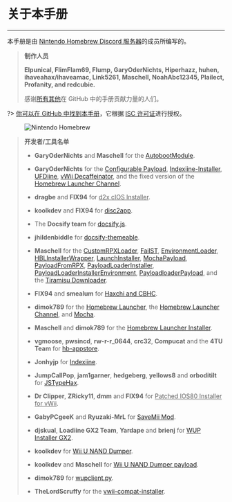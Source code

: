 # 关于本手册
---
本手册是由 [Nintendo Homebrew Discord 服务器](https://discord.gg/C29hYvh)的成员所编写的。

> **制作人员**
> 
> **Elpunical, FlimFlam69, Flump, GaryOderNichts, Hiperhazz, huhen, ihaveahax/ihaveamac, Link5261, Maschell, NoahAbc12345, Plailect, Profanity, and redcubie.**
> 
> 感谢[所有其他](https://github.com/hacks-guide/Guide-WiiU/graphs/contributors)在 GitHub 中的手册贡献力量的人们。

?> [你可以在 GitHub 中找到本手册](https://github.com/hacks-guide/Guide-WiiU)，它根据 [ISC 许可证](https://github.com/hacks-guide/Guide-WiiU/blob/master/LICENSE.md)进行授权。

<figure class="thumbnails">
    <img src="docs/assets/img/nh.jpg" alt="Nintendo Homebrew" title="Nintendo Homebrew">
</figure>

>
> **开发者/工具名单**
> 
> - **GaryOderNichts** and **Maschell** for the [AutobootModule](https://github.com/wiiu-env/AutobootModule).
> 
> - **GaryOderNichts** for the [Configurable Payload](https://github.com/GaryOderNichts/configurable-payload), [Indexiine-Installer](https://github.com/GaryOderNichts/indexiine-installer), [UFDiine](https://github.com/GaryOderNichts/UFDiine), [vWii Decaffeinator](https://github.com/GaryOderNichts/vWii-Decaffeinator), and the fixed version of the [Homebrew Launcher Channel](https://github.com/GaryOderNichts/homebrew_launcher/).
> 
> - **dragbe** and **FIX94** for <u>d2x cIOS Installer</u>.
> 
> - **koolkdev** and **FIX94** for [disc2app](https://github.com/koolkdev/disc2app).
> 
> - The **Docsify team** for [docsify.js](https://github.com/docsifyjs/docsify/).
> 
> - **jhildenbiddle** for [docsify-themeable](https://github.com/jhildenbiddle/docsify-themeable).
> 
> - **Maschell** for the [CustomRPXLoader](https://github.com/wiiu-env/CustomRPXLoader), [FailST](https://maschell.github.io/homebrew/2020/12/02/failst.html), [EnvironmentLoader](https://github.com/wiiu-env/EnvironmentLoader), [HBLInstallerWrapper](https://github.com/wiiu-env/HBLInstallerWrapper), [LaunchInstaller](https://github.com/wiiu-env/LaunchInstaller), [MochaPayload](https://github.com/wiiu-env/MochaPayload), [PayloadFromRPX](https://github.com/wiiu-env/PayloadFromRPX), [PayloadLoaderInstaller](https://github.com/wiiu-env/PayloadLoaderInstaller), [PayloadLoaderInstallerEnvironment](https://github.com/wiiu-env/PayloadLoaderInstallerEnvironment), [PayloadloaderPayload](https://github.com/wiiu-env/PayloadloaderPayload), and the [Tiramisu Downloader](https://tiramisu.foryour.cafe/).
> 
> - **FIX94** and **smealum** for [Haxchi and CBHC](https://github.com/FIX94/haxchi).
> 
> - **dimok789** for the [Homebrew Launcher](https://github.com/dimok789/homebrew_launcher), the [Homebrew Launcher Channel](https://github.com/dimok789/homebrew_launcher), and [Mocha](https://github.com/dimok789/mocha).
> 
> - **Maschell** and **dimok789** for the [Homebrew Launcher Installer](https://github.com/wiiu-env/homebrew_launcher_installer).
> 
> - **vgmoose**, **pwsincd**, **rw-r-r_0644**, **crc32**, **Compucat** and the **4TU Team** for [hb-appstore](https://github.com/vgmoose/hb-appstore).
> 
> - **Jonhyjp** for [Indexiine](https://gbatemp.net/threads/indexiine-load-cfw-during-boot-and-offline-without-a-vc-ds-title.553681/).
> 
> - **JumpCallPop**, **jam1garner**, **hedgeberg**, **yellows8** and **orboditilt** for [JSTypeHax](https://github.com/wiiu-env/JsTypeHax).
> 
> - **Dr Clipper**, **ZRicky11**, **dmm** and **FIX94** for <u>Patched IOS80 Installer for vWii</u>.
> 
> - **GabyPCgeeK** and **Ryuzaki-MrL** for [SaveMii Mod](https://github.com/GabyPCgeeK/savemii).
> 
> - **djskual**, **Loadiine GX2 Team**, **Yardape** and **brienj** for [WUP Installer GX2](https://sourceforge.net/projects/wup-installer-gx2/).
> 
> - **koolkdev** for [Wii U NAND Dumper](https://github.com/koolkdev/wiiu-nanddumper).
> 
> - **koolkdev** and **Maschell** for [Wii U NAND Dumper payload](https://github.com/wiiu-env/wiiu-nanddumper-payload).
> 
> - **dimok789** for [wupclient.py](https://github.com/dimok789/mocha/blob/master/ios_mcp/wupclient.py).
> 
> - **TheLordScruffy** for the [vwii-compat-installer](https://github.com/TheLordScruffy/vwii-compat-installer).
